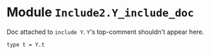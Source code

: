 
# Module `Include2.Y_include_doc`

Doc attached to `include Y`. `Y`'s top-comment shouldn't appear here.

```
type t = Y.t
```